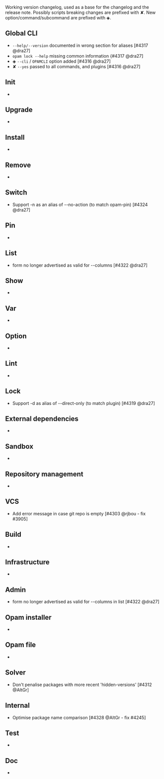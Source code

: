 Working version changelog, used as a base for the changelog and the release
note.
Possibly scripts breaking changes are prefixed with ✘.
New option/command/subcommand are prefixed with ◈.

## Global CLI
  * `--help/--version` documented in wrong section for aliases [#4317 @dra27]
  * `opam lock --help` missing common information {#4317 @dra27]
  * ◈ `--cli` / `OPAMCLI` option added [#4316 @dra27]
  * ✘ `--yes` passed to all commands, and plugins [#4316 @dra27]

## Init
  *

## Upgrade
  *

## Install
  *

## Remove
  *

## Switch
  * Support -n as an alias of --no-action (to match opam-pin) [#4324 @dra27]

## Pin
  *

## List
  * <field> form no longer advertised as valid for --columns [#4322 @dra27]

## Show
  *

## Var
  *

## Option
  *

## Lint
  *

## Lock
  * Support -d as alias of --direct-only (to match plugin) [#4319 @dra27]

## External dependencies
  *

## Sandbox
  *

## Repository management
  *

## VCS
  * Add error message in case git repo is empty [#4303 @rjbou - fix #3905]

## Build
  *

## Infrastructure
  *

## Admin
  * <field> form no longer advertised as valid for --columns in list [#4322 @dra27]

## Opam installer
  *

## Opam file
  *

## Solver
  * Don't penalise packages with more recent 'hidden-versions' [#4312 @AltGr]

## Internal
  * Optimise package name comparison [#4328 @AltGr - fix #4245]

## Test
  *

## Doc
  *
